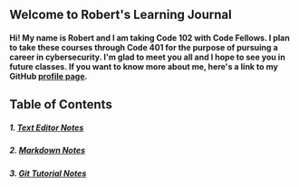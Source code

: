 ## Welcome to Robert's Learning Journal

#### Hi! My name is Robert and I am taking Code 102 with Code Fellows. I plan to take these courses through Code 401 for the purpose of pursuing a career in cybersecurity. I'm glad to meet you all and I hope to see you in future classes. If you want to know more about me, here's a link to my GitHub [profile page](https://github.com/racarter1215). 

## Table of Contents

##### 1. [Text Editor Notes](https://racarter1215.github.io/learning-journal/carter-text-editor)

##### 2. [Markdown Notes](https://racarter1215.github.io/learning-journal/learning-markdown)

##### 3. [Git Tutorial Notes](https://racarter1215.github.io/learning-journal/git-tutorial)